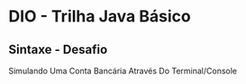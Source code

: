 # DIO - Trilha Java Básico

## Sintaxe - Desafio
Simulando Uma Conta Bancária Através Do Terminal/Console
